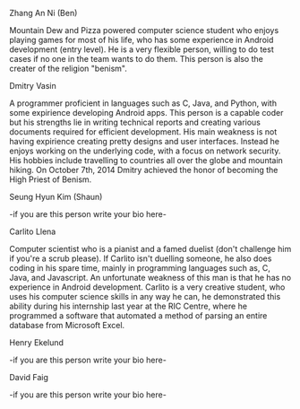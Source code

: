 Zhang An Ni (Ben)

Mountain Dew and Pizza powered computer science student who enjoys playing games for most of his life,
who has some experience in Android development (entry level).
He is a very flexible person, willing to do test cases if no one in the team wants to do them.
This person is also the creater of the religion "benism".

Dmitry Vasin

A programmer proficient in languages such as C, Java, and Python, with some expirience developing Android apps. 
This person is a capable coder but his strengths lie in writing technical reports and creating various documents required for efficient development.  His main weakness is not having expirience creating pretty designs and user interfaces. Instead he enjoys working on the underlying code, with a focus on network security. His hobbies include travelling to countries all over the globe and mountain hiking. On October 7th, 2014 Dmitry achieved the honor of becoming the High Priest of Benism.


Seung Hyun Kim (Shaun)

-if you are this person write your bio here-


Carlito Llena

Computer scientist who is a pianist and a famed duelist (don't challenge him if you're a scrub please).  If Carlito isn't duelling someone, he also does coding in his spare time, mainly in programming languages such as, C, Java, and Javascript. An unfortunate weakness of this man is that he has no experience in Android development. Carlito is a very creative student, who uses his computer science skills in any way he can, he demonstrated this ability during his internship last year at the RIC Centre, where he programmed a software that automated a method of parsing an entire database from Microsoft Excel.

Henry Ekelund

-if you are this person write your bio here-


David Faig

-if you are this person write your bio here-
